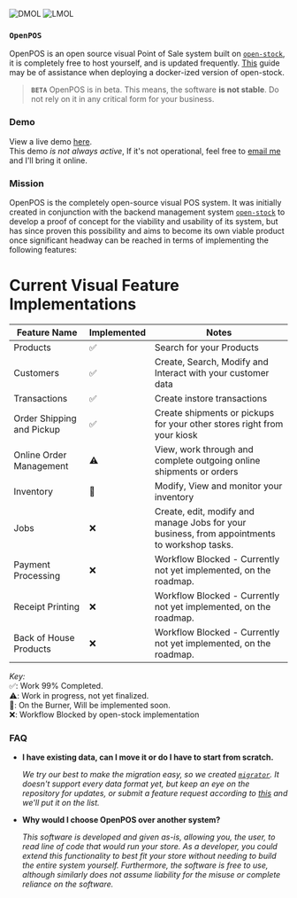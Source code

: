![DMOL](https://user-images.githubusercontent.com/37007079/250253634-16814992-9298-4c08-89a3-078dba3a6b52.png#gh-dark-mode-only)
![LMOL](https://user-images.githubusercontent.com/37007079/250253177-b1c52b1b-1fe1-4216-9057-814b45613077.png#gh-light-mode-only)

### `OpenPOS`
OpenPOS is an open source visual Point of Sale system built on [`open-stock`](https://github.com/bennjii/open-stock), it is completely free to host yourself, and is updated frequently. [This](https://medium.com/today-i-solved/how-to-deploy-next-js-on-aws-ec2-with-ssl-https-7980ec6fe8d3) guide may be of assistance when deploying a docker-ized version of open-stock.

> **`BETA`** OpenPOS is in beta. This means, the software **is not stable**. Do not rely on it in any critical form for your business. 

### Demo
View a live demo [here](https://open-retail.bennjii.dev/). \
This demo *is not always active*, If it's not operational, feel free to [email me](mailto:contact@bennjii.dev) and I'll bring it online.

### Mission
OpenPOS is the completely open-source visual POS system. It was initially created in conjunction with the backend management system [`open-stock`](https://github.com/bennjii/open-stock) to develop a proof of concept for the viability and usability of its system, but has since proven this possibility and aims to become its own viable product once significant headway can be reached in terms of implementing the following features:

# Current Visual Feature Implementations
| Feature Name | Implemented | Notes |
|--------------|-----------|-----------|
| Products  | ✅ | Search for your Products |
| Customers  | ✅ | Create, Search, Modify and Interact with your customer data |
| Transactions  | ✅ | Create instore transactions |
| Order Shipping and Pickup  | ✅ | Create shipments or pickups for your other stores right from your kiosk |
| Online Order Management | ⚠️ | View, work through and complete outgoing online shipments or orders |
| Inventory  | 🚧 | Modify, View and monitor your inventory |
| Jobs  | ❌ | Create, edit, modify and manage Jobs for your business, from appointments to workshop tasks. |
| Payment Processing | ❌ | Workflow Blocked - Currently not yet implemented, on the roadmap. |
| Receipt Printing | ❌ | Workflow Blocked - Currently not yet implemented, on the roadmap. |
| Back of House Products | ❌ | Workflow Blocked - Currently not yet implemented, on the roadmap. |

*Key:* \
✅: Work 99% Completed. \
⚠️: Work in progress, not yet finalized. \
🚧: On the Burner, Will be implemented soon. \
❌: Workflow Blocked by open-stock implementation

### FAQ
- **I have existing data, can I move it or do I have to start from scratch.**
  
    *We try our best to make the migration easy, so we created [`migrator`](https://github.com/bennjii/migrator).
  It doesn't support every data format yet, but keep an eye on the repository for updates, or submit a feature request according to [this](https://github.com/bennjii/open-stock#migrating-information) and we'll put it on the list.*

- **Why would I choose OpenPOS over another system?**

    *This software is developed and given as-is, allowing you, the user, to read line of code that would run your store. As a developer, you could extend this functionality to best fit your store without needing to build the entire system yourself. Furthermore, the software is free to use, although similarly does not assume liability for the misuse or complete reliance on the software.* 

